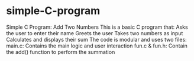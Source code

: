 # simple-C-program
Simple C Program: Add Two Numbers  This is a basic C program that: Asks the user to enter their name  Greets the user  Takes two numbers as input  Calculates and displays their sum  The code is modular and uses two files:  main.c: Contains the main logic and user interaction  fun.c &amp; fun.h: Contain the add() function to perform the summation
